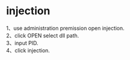 # injection

1、use administration premission open injection.</br>
2、click OPEN select dll path.</br>
3、input PID.</br>
4、click injection.</br>
